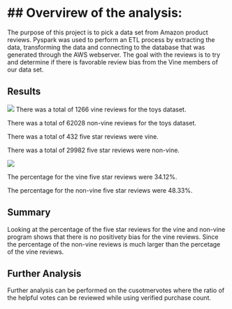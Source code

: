 # ## Overvirew of the analysis:

The purpose of this project is to pick a data set from Amazon product reviews. Pyspark was used to perform an ETL process by extracting the data, transforming the data and connecting to the database that was generated through the AWS webserver. The goal with the reviews is to try and determine if there is favorable review bias from the Vine members of our data set.

## Results
![](vine_reviews.pn)
There was a total of 1266 vine reviews for the toys dataset.

There was a total of 62028 non-vine reviews for the toys dataset.

There was a total of 432 five star reviews were vine.

There was a total of 29982 five star reviews were non-vine.

![](non_vine_reviews.png)

The percentage for the vine five star reviews were 34.12%.

The percentage for the non-vine five star reviews were 48.33%.

## Summary
Looking at the percentage of the five star reviews for the vine and non-vine program shows that there is no positivety bias for the vine reviews. Since the percentage of the non-vine reviews is much larger than the percetage of the vine reviews.

## Further Analysis
Further analysis can be performed on the cusotmervotes where the ratio of the helpful votes can be reviewed while using verified purchase count.

